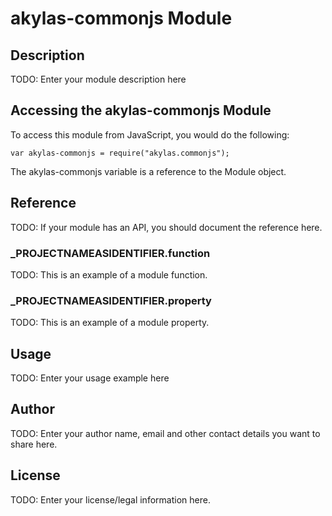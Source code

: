 # akylas-commonjs Module

## Description

TODO: Enter your module description here

## Accessing the akylas-commonjs Module

To access this module from JavaScript, you would do the following:

	var akylas-commonjs = require("akylas.commonjs");

The akylas-commonjs variable is a reference to the Module object.	

## Reference

TODO: If your module has an API, you should document
the reference here.

### ___PROJECTNAMEASIDENTIFIER__.function

TODO: This is an example of a module function.

### ___PROJECTNAMEASIDENTIFIER__.property

TODO: This is an example of a module property.

## Usage

TODO: Enter your usage example here

## Author

TODO: Enter your author name, email and other contact
details you want to share here. 

## License

TODO: Enter your license/legal information here.
